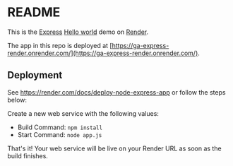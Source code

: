 # README

This is the [Express](https://expressjs.com) [Hello world](https://expressjs.com/en/starter/hello-world.html) demo on [Render](https://render.com).

The app in this repo is deployed at [https://ga-express-render.onrender.com/](https://ga-express-render.onrender.com/).

## Deployment

See https://render.com/docs/deploy-node-express-app or follow the steps below:

Create a new web service with the following values:
  * Build Command: `npm install`
  * Start Command: `node app.js`

That's it! Your web service will be live on your Render URL as soon as the build finishes.
